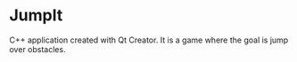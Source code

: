 # JumpIt
C++ application created with Qt Creator. It is a game where the goal is jump over obstacles.
